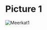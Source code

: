 ﻿# Picture 1

![Meerkat1](https://th.bing.com/th/id/OIP.IaNokR8MNzHW0ZqeksWFsQHaFX?w=234&h=180&c=7&r=0&o=5&dpr=1.5&pid=1.7)
